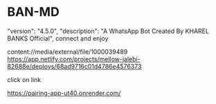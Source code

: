 # BAN-MD
  "version": "4.5.0",
  "description": "A WhatsApp Bot Created By KHAREL BANKS  Official",
  connect and enjoy
  
content://media/external/file/1000039489
https://app.netlify.com/projects/mellow-jalebi-82688e/deploys/68ad9716c01d4786e4576373

click on link 

https://pairing-app-ut40.onrender.com/
